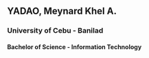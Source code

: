 ## YADAO, Meynard Khel A.
### University of Cebu - Banilad
#### Bachelor of Science - Information Technology
